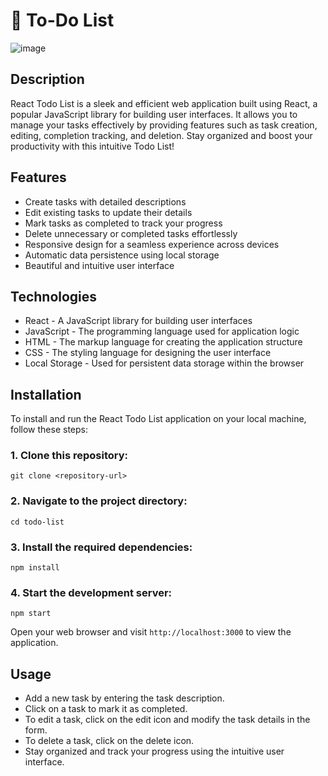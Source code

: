 # 📝 To-Do List
![image](https://github.com/ahiraniket/todo-list-app/assets/57832227/639ae763-4f8d-44a0-b507-18226431c8a4)


## Description
React Todo List is a sleek and efficient web application built using React, a popular JavaScript library for building user interfaces. It allows you to manage your tasks effectively by providing features such as task creation, editing, completion tracking, and deletion. Stay organized and boost your productivity with this intuitive Todo List!

## Features
* Create tasks with detailed descriptions
* Edit existing tasks to update their details
* Mark tasks as completed to track your progress
* Delete unnecessary or completed tasks effortlessly
* Responsive design for a seamless experience across devices
* Automatic data persistence using local storage
* Beautiful and intuitive user interface

## Technologies
* React - A JavaScript library for building user interfaces
* JavaScript - The programming language used for application logic
* HTML - The markup language for creating the application structure
* CSS - The styling language for designing the user interface
* Local Storage - Used for persistent data storage within the browser

## Installation
To install and run the React Todo List application on your local machine, follow these steps:

### 1. Clone this repository:
`git clone <repository-url>`

### 2. Navigate to the project directory:
`cd todo-list`

### 3. Install the required dependencies:
`npm install`

### 4. Start the development server:
`npm start`

Open your web browser and visit `http://localhost:3000` to view the application.

## Usage
* Add a new task by entering the task description.
* Click on a task to mark it as completed.
* To edit a task, click on the edit icon and modify the task details in the form.
* To delete a task, click on the delete icon.
* Stay organized and track your progress using the intuitive user interface.


